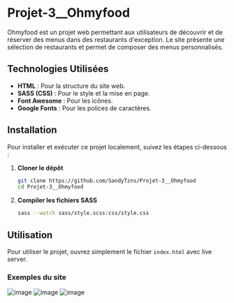# Projet-3\_\_Ohmyfood

Ohmyfood est un projet web permettant aux utilisateurs de découvrir et de réserver des menus dans des restaurants d'exception. Le site présente une sélection de restaurants et permet de composer des menus personnalisés.

## Technologies Utilisées

- **HTML** : Pour la structure du site web.
- **SASS (CSS)** : Pour le style et la mise en page.
- **Font Awesome** : Pour les icônes.
- **Google Fonts** : Pour les polices de caractères.

## Installation

Pour installer et exécuter ce projet localement, suivez les étapes ci-dessous :

1. **Cloner le dépôt**

   ```bash
   git clone https://github.com/SandyTzns/Projet-3__Ohmyfood
   cd Projet-3__Ohmyfood
   ```

2. **Compiler les fichiers SASS**
   ```bash
   sass --watch sass/style.scss:css/style.css
   ```

## Utilisation

Pour utiliser le projet, ouvrez simplement le fichier `index.html` avec live server.

### Exemples du site

![image](https://user-images.githubusercontent.com/121861083/216009944-23faa9b7-8fa4-44b9-8442-4b646beb329f.png)
![image](https://user-images.githubusercontent.com/121861083/216010303-00f601f4-b990-421c-8a0e-4557b5ce3f9b.png)
![image](https://user-images.githubusercontent.com/121861083/216010060-4797871a-faea-457b-baa1-7cd79ce0fc78.png)

